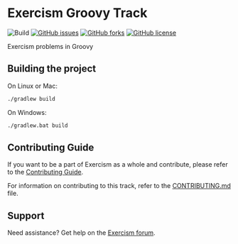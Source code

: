 # Exercism Groovy Track 
![Build](https://github.com/exercism/groovy/workflows/Build/badge.svg)
[![GitHub issues](https://img.shields.io/github/issues/exercism/groovy.svg)](https://github.com/exercism/groovy/issues)
[![GitHub forks](https://img.shields.io/github/forks/exercism/groovy.svg)](https://github.com/exercism/groovy/network)
[![GitHub license](https://img.shields.io/badge/license-MIT-blue.svg)](https://raw.githubusercontent.com/exercism/groovy/master/LICENSE)

Exercism problems in Groovy

## Building the project

On Linux or Mac:
```bash
./gradlew build
```

On Windows:
```bash
./gradlew.bat build
```


## Contributing Guide
If you want to be a part of Exercism as a whole and contribute, please refer to the [Contributing Guide](https://github.com/exercism/docs/blob/master/finding-your-way.md).

For information on contributing to this track, refer to the [CONTRIBUTING.md](./CONTRIBUTING.md) file.

## Support

Need assistance? Get help on the [Exercism forum][forum].

[forum]: https://forum.exercism.org/

